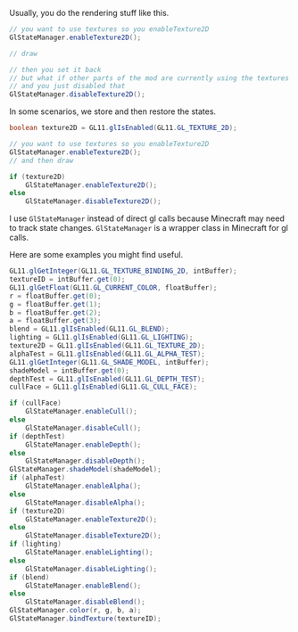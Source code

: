 Usually, you do the rendering stuff like this.
```java
// you want to use textures so you enableTexture2D
GlStateManager.enableTexture2D();

// draw

// then you set it back
// but what if other parts of the mod are currently using the textures 
// and you just disabled that
GlStateManager.disableTexture2D();
```

In some scenarios, we store and then restore the states.
```java
boolean texture2D = GL11.glIsEnabled(GL11.GL_TEXTURE_2D);

// you want to use textures so you enableTexture2D
GlStateManager.enableTexture2D();
// and then draw

if (texture2D)
    GlStateManager.enableTexture2D();
else
    GlStateManager.disableTexture2D();
```

I use `GlStateManager` instead of direct gl calls because Minecraft may need to track state changes. 
`GlStateManager` is a wrapper class in Minecraft for gl calls.

Here are some examples you might find useful.
```java
GL11.glGetInteger(GL11.GL_TEXTURE_BINDING_2D, intBuffer);
textureID = intBuffer.get(0);
GL11.glGetFloat(GL11.GL_CURRENT_COLOR, floatBuffer);
r = floatBuffer.get(0);
g = floatBuffer.get(1);
b = floatBuffer.get(2);
a = floatBuffer.get(3);
blend = GL11.glIsEnabled(GL11.GL_BLEND);
lighting = GL11.glIsEnabled(GL11.GL_LIGHTING);
texture2D = GL11.glIsEnabled(GL11.GL_TEXTURE_2D);
alphaTest = GL11.glIsEnabled(GL11.GL_ALPHA_TEST);
GL11.glGetInteger(GL11.GL_SHADE_MODEL, intBuffer);
shadeModel = intBuffer.get(0);
depthTest = GL11.glIsEnabled(GL11.GL_DEPTH_TEST);
cullFace = GL11.glIsEnabled(GL11.GL_CULL_FACE);
```

```java
if (cullFace)
    GlStateManager.enableCull();
else
    GlStateManager.disableCull();
if (depthTest)
    GlStateManager.enableDepth();
else
    GlStateManager.disableDepth();
GlStateManager.shadeModel(shadeModel);
if (alphaTest)
    GlStateManager.enableAlpha();
else
    GlStateManager.disableAlpha();
if (texture2D)
    GlStateManager.enableTexture2D();
else
    GlStateManager.disableTexture2D();
if (lighting)
    GlStateManager.enableLighting();
else
    GlStateManager.disableLighting();
if (blend)
    GlStateManager.enableBlend();
else
    GlStateManager.disableBlend();
GlStateManager.color(r, g, b, a);
GlStateManager.bindTexture(textureID);
```
